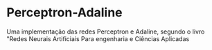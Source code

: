 # Perceptron-Adaline
Uma implementação das redes Perceptron e Adaline,  segundo o livro "Redes Neurais Artificiais Para engenharia e Ciências Aplicadas
